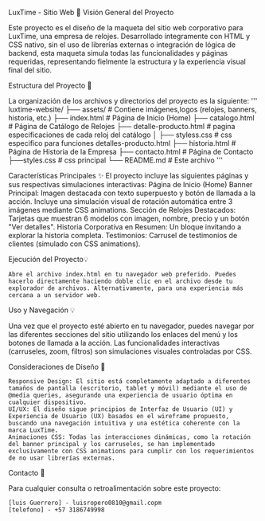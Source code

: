 LuxTime - Sitio Web 💍
Visión General del Proyecto

Este proyecto es el diseño de la maqueta del sitio web corporativo para LuxTime, una empresa de relojes. Desarrollado íntegramente con HTML y CSS nativo, sin el uso de librerías externas o integración de lógica de backend, esta maqueta simula todas las funcionalidades y páginas requeridas, representando fielmente la estructura y la experiencia visual final del sitio.


Estructura del Proyecto 📁

La organización de los archivos y directorios del proyecto es la siguiente:
'''
luxtime-website/
├── assets/                  # Contiene  imágenes,logos (relojes, banners, historia, etc.)
├── index.html               # Página de Inicio (Home)
├── catalogo.html            # Página de Catálogo de Relojes
├── detalle-producto.html    # pagina especificaciones de cada reloj del catálogo 
│   ├── styless.css          # css especifico para funciones detalles-producto.html
├── historia.html            # Página de Historia de la Empresa
├── contacto.html            # Página de Contacto
├──styles.css                # css principal 
└── README.md                # Este archivo
'''

Características Principales ✨
El proyecto incluye las siguientes páginas y sus respectivas simulaciones interactivas:
Página de Inicio (Home)
Banner Principal: Imagen destacada con texto superpuesto y botón de llamada a la acción. Incluye una simulación visual de rotación automática entre 3 imágenes mediante CSS animations.
Sección de Relojes Destacados: Tarjetas que muestran 6 modelos con imagen, nombre, precio y un botón "Ver detalles".
Historia Corporativa en Resumen: Un bloque invitando a explorar la historia completa.
Testimonios: Carrusel de testimonios de clientes (simulado con CSS animations).


Ejecución del Proyecto💡

    Abre el archivo index.html en tu navegador web preferido. Puedes hacerlo directamente haciendo doble clic en el archivo desde tu explorador de archivos. Alternativamente, para una experiencia más cercana a un servidor web.

Uso y Navegación 💡

Una vez que el proyecto esté abierto en tu navegador, puedes navegar por las diferentes secciones del sitio utilizando los enlaces del menú y los botones de llamada a la acción. Las funcionalidades interactivas (carruseles, zoom, filtros) son simulaciones visuales controladas por CSS.

Consideraciones de Diseño 🎨

    Responsive Design: El sitio está completamente adaptado a diferentes tamaños de pantalla (escritorio, tablet y móvil) mediante el uso de @media queries, asegurando una experiencia de usuario óptima en cualquier dispositivo.
    UI/UX: El diseño sigue principios de Interfaz de Usuario (UI) y Experiencia de Usuario (UX) basados en el wireframe propuesto, buscando una navegación intuitiva y una estética coherente con la marca LuxTime.
    Animaciones CSS: Todas las interacciones dinámicas, como la rotación del banner principal y los carruseles, se han implementado exclusivamente con CSS animations para cumplir con los requerimientos de no usar librerías externas.


Contacto 📧

Para cualquier consulta o retroalimentación sobre este proyecto:

    [luis Guerrero] - luisropero0810@gmail.copm
    [telefono] - +57 3186749998
